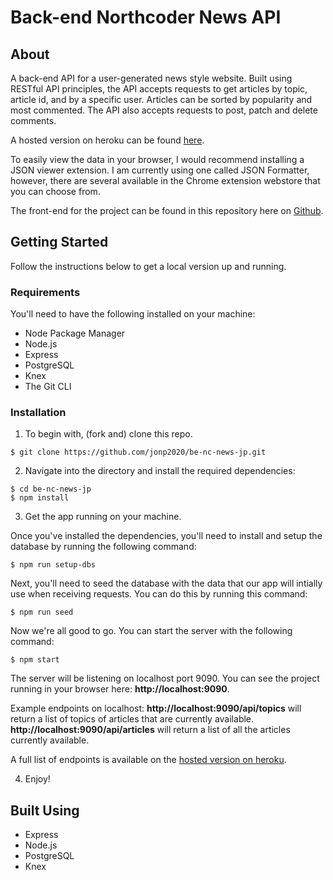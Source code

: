 # Back-end Northcoder News API

## About

A back-end API for a user-generated news style website. Built using RESTful API principles, the API accepts requests to get articles by topic, article id, and by a specific user. Articles can be sorted by popularity and most commented. The API also accepts requests to post, patch and delete comments.

A hosted version on heroku can be found [here](https://nc-news-fe-jonp.herokuapp.com/).

To easily view the data in your browser, I would recommend installing a JSON viewer extension. I am currently using one called JSON Formatter, however, there are several available in the Chrome extension webstore that you can choose from.

The front-end for the project can be found in this repository here on [Github](https://github.com/jonp2020/fe-nc-news-jp.git).

## Getting Started

Follow the instructions below to get a local version up and running.

### Requirements

You'll need to have the following installed on your machine:

- Node Package Manager
- Node.js
- Express
- PostgreSQL
- Knex
- The Git CLI

### Installation

1. To begin with, (fork and) clone this repo.

```
$ git clone https://github.com/jonp2020/be-nc-news-jp.git
```

2. Navigate into the directory and install the required dependencies:

```
$ cd be-nc-news-jp
$ npm install
```

3. Get the app running on your machine.

Once you've installed the dependencies, you'll need to install and setup the database by running the following command:

```
$ npm run setup-dbs
```

Next, you'll need to seed the database with the data that our app will intially use when receiving requests. You can do this by running this command:

```
$ npm run seed
```

Now we're all good to go. You can start the server with the following command:

```
$ npm start
```

The server will be listening on localhost port 9090. You can see the project running in your browser here: **http://localhost:9090**.

Example endpoints on localhost:
**http://localhost:9090/api/topics** will return a list of topics of articles that are currently available.
**http://localhost:9090/api/articles** will return a list of all the articles currently available.

A full list of endpoints is available on the [hosted version on heroku](https://nc-news-fe-jonp.herokuapp.com/).

4. Enjoy!

## Built Using

- Express
- Node.js
- PostgreSQL
- Knex
